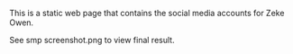 This is a static web page that contains the social media accounts for Zeke Owen.

See smp screenshot.png to view final result.

